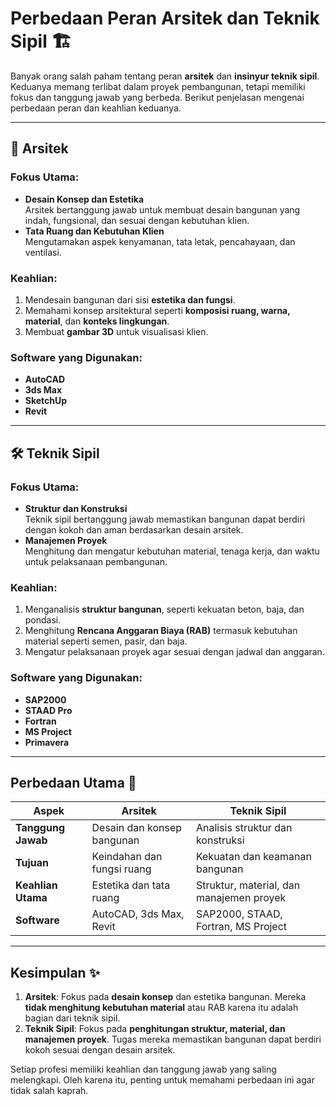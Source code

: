 # Perbedaan Peran Arsitek dan Teknik Sipil 🏗️

Banyak orang salah paham tentang peran **arsitek** dan **insinyur teknik sipil**. Keduanya memang terlibat dalam proyek pembangunan, tetapi memiliki fokus dan tanggung jawab yang berbeda. Berikut penjelasan mengenai perbedaan peran dan keahlian keduanya.

---

## 🎨 **Arsitek**

### Fokus Utama:
- **Desain Konsep dan Estetika**  
  Arsitek bertanggung jawab untuk membuat desain bangunan yang indah, fungsional, dan sesuai dengan kebutuhan klien.  
- **Tata Ruang dan Kebutuhan Klien**  
  Mengutamakan aspek kenyamanan, tata letak, pencahayaan, dan ventilasi.  

### Keahlian:
1. Mendesain bangunan dari sisi **estetika dan fungsi**.  
2. Memahami konsep arsitektural seperti **komposisi ruang, warna, material**, dan **konteks lingkungan**.  
3. Membuat **gambar 3D** untuk visualisasi klien.  

### Software yang Digunakan:
- **AutoCAD**  
- **3ds Max**  
- **SketchUp**  
- **Revit**  

---

## 🛠️ **Teknik Sipil**

### Fokus Utama:
- **Struktur dan Konstruksi**  
  Teknik sipil bertanggung jawab memastikan bangunan dapat berdiri dengan kokoh dan aman berdasarkan desain arsitek.  
- **Manajemen Proyek**  
  Menghitung dan mengatur kebutuhan material, tenaga kerja, dan waktu untuk pelaksanaan pembangunan.  

### Keahlian:
1. Menganalisis **struktur bangunan**, seperti kekuatan beton, baja, dan pondasi.  
2. Menghitung **Rencana Anggaran Biaya (RAB)** termasuk kebutuhan material seperti semen, pasir, dan baja.  
3. Mengatur pelaksanaan proyek agar sesuai dengan jadwal dan anggaran.  

### Software yang Digunakan:
- **SAP2000**  
- **STAAD Pro**  
- **Fortran**  
- **MS Project**  
- **Primavera**  

---

## Perbedaan Utama 🏢

| **Aspek**                  | **Arsitek**                     | **Teknik Sipil**                 |
|----------------------------|----------------------------------|----------------------------------|
| **Tanggung Jawab**         | Desain dan konsep bangunan      | Analisis struktur dan konstruksi |
| **Tujuan**                 | Keindahan dan fungsi ruang      | Kekuatan dan keamanan bangunan  |
| **Keahlian Utama**         | Estetika dan tata ruang         | Struktur, material, dan manajemen proyek |
| **Software**               | AutoCAD, 3ds Max, Revit         | SAP2000, STAAD, Fortran, MS Project |

---

## Kesimpulan ✨

1. **Arsitek**: Fokus pada **desain konsep** dan estetika bangunan. Mereka **tidak menghitung kebutuhan material** atau RAB karena itu adalah bagian dari teknik sipil.  
2. **Teknik Sipil**: Fokus pada **penghitungan struktur, material, dan manajemen proyek**. Tugas mereka memastikan bangunan dapat berdiri kokoh sesuai dengan desain arsitek.  

Setiap profesi memiliki keahlian dan tanggung jawab yang saling melengkapi. Oleh karena itu, penting untuk memahami perbedaan ini agar tidak salah kaprah.  
